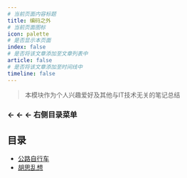 ```yaml
---
# 当前页面内容标题
title: 编码之外
# 当前页面图标
icon: palette
# 是否显示本页面
index: false
# 是否将该文章添加至文章列表中
article: false
# 是否将该文章添加至时间线中
timeline: false
---
```


>本模块作为个人兴趣爱好及其他与IT技术无关的笔记总结

### ← ← ← 右侧目录菜单

## 目录

-   [公路自行车](roadbike/README.md)
-   [胡思乱想](wildimagin/README.md)